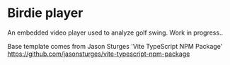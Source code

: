 # Birdie player

An embedded video player used to analyze golf swing. Work in progress..

Base template comes from Jason Sturges 'Vite TypeScript NPM Package'
https://github.com/jasonsturges/vite-typescript-npm-package
